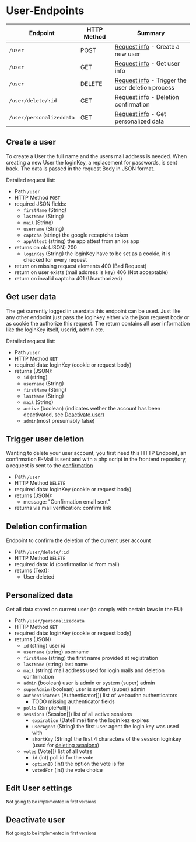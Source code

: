 # User-Endpoints

| Endpoint                 | HTTP Method | Summary                                                               |
| ------------------------ | ----------- | --------------------------------------------------------------------- |
| `/user`                  | POST        | [Request info](#create-a-user) - Create a new user                    |
| `/user`                  | GET         | [Request info](#get-user-data) - Get user info                        |
| `/user`                  | DELETE      | [Request info](#trigger-deletion) - Trigger the user deletion process |
| `/user/delete/:id`       | GET         | [Request info](#deletion-confirmation) - Deletion confirmation        |
| `/user/personalizeddata` | GET         | [Request info](#personalized-data) - Get personalized data            |

## Create a user

To create a User the full name and the users mail address is needed. When creating a new User the loginKey, a replacement for passwords, is sent back.
The data is passed in the request Body in JSON format.

Detailed request list:

-   Path `/user`
-   HTTP Method `POST`
-   required JSON fields:
    -   `firstName` (String)
    -   `lastName` (String)
    -   `mail` (String)
    -   `username` (String)
    -   `captcha` (string) the google recaptcha token
    -   `appAttest` (string) the app attest from an ios app
-   returns on ok (JSON) 200
    -   `loginKey` (String) the loginKey have to be set as a cookie, it is checked for every request
-   return on missing request elements 400 (Bad Request)
-   return on user exists (mail address is key) 406 (Not acceptable)
-   return on invalid captcha 401 (Unauthorized)

## Get user data

The get currently logged in userdata this endpoint can be used. Just like any other endpoint just pass the loginkey either via the json request body or as cookie the authorize this request. The return contains all user information like the loginKey itself, userid, admin etc.

Detailed request list:

-   Path `/user`
-   HTTP Method `GET`
-   required data: loginKey (cookie or request body)
-   returns (JSON):
    -   `id` (string)
    -   `username` (String)
    -   `firstName` (String)
    -   `lastName` (String)
    -   `mail` (String)
    -   `active` (boolean) (indicates wether the account has been deactivated, see [Deactivate user](#deactivate-user))
    -   `admin`(most presumably false)

## Trigger user deletion

Wanting to delete your user account, you first need this HTTP Endpoint, an confirmation E-Mail is sent and with a php script in the frontend repository, a request is sent to the [confirmation](#deletion-confirmation)

-   Path `/user`
-   HTTP Method `DELETE`
-   required data: loginKey (cookie or request body)
-   returns (JSON):
    -   message: "Confirmation email sent"
-   returns via mail verification: confirm link

## Deletion confirmation

Endpoint to confirm the deletion of the current user account

-   Path `/user/delete/:id`
-   HTTP Method `DELETE`
-   required data: id (confirmation id from mail)
-   returns (Text):
    -   User deleted

## Personalized data

Get all data stored on current user (to comply with certain laws in the EU)

-   Path `/user/personalizeddata`
-   HTTP Method `GET`
-   required data: loginKey (cookie or request body)
-   returns (JSON)
    -   `id` (string) user id
    -   `username` (string) username
    -   `firstName` (string) the first name provided at registration
    -   `lastName` (string) last name
    -   `mail` (string) mail address used for login mails and deletion confirmation
    -   `admin` (boolean) user is admin or system (super) admin
    -   `superAdmin` (boolean) user is system (super) admin
    -   `authenticators` (Authenticator[]) list of webauthn authenticators
        -   TODO missing authenticator fields
    -   `polls` (SimplePoll[])
    -   `sessions` (Session[]) list of all active sessions
        -   `expiration` (DateTime) time the login kez expires
        -   `userAgent` (String) the first user agent the login key was used with
        -   `shortKey` (String) the first 4 characters of the session loginkey (used for [deleting sessions](#logout-session))
    -   `votes` (Vote[]) list of all votes
        -   `id` (int) poll id for the vote
        -   `optionID` (int) the option the vote is for
        -   `votedFor` (int) the vote choice

## Edit User settings

<small>Not going to be implemented in first versions</small>

## Deactivate user

<small>Not going to be implemented in first versions</small>
